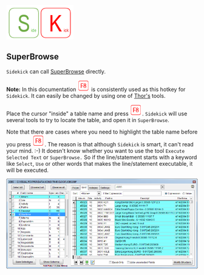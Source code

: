 [![Sidekick](Images/SKLogo.png)](../README.md)
## SuperBrowse 
`Sidekick` can call [SuperBrowse](https://github.com/VFPX/Thor/blob/master/Docs/Thor_superbrowse.md) directly.  

**Note:** In this documentation ![`F8`](Images/F8.png) is consistently used as this hotkey for `Sidekick`. It can easily be changed by using one of [Thor's](https://github.com/VFPX/Thor) tools. 

Place the cursor "inside" a table name and press ![`F8`](Images/F8.png). `Sidekick` will use several tools to try to locate the table, and open it in `SuperBrowse`.  

Note that there are cases where you need to highlight the table name before you press ![`F8`](Images/F8.png). The reason is that although `Sidekick` is smart, it can't read your mind. :-) It doesn't know whether you want to use the tool `Execute Selected Text` or `SuperBrowse.` So if the line/statement starts with a keyword like `Select`, `Use` or other words that makes the line/statement executable, it will be executed.

![](Images/Thor_Super_Browse_SNAGHTML8410e4d.png?raw=true)
